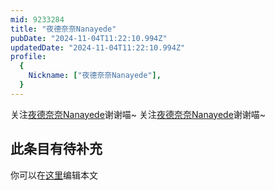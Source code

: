 ```yaml
---
mid: 9233284
title: "夜德奈奈Nanayede"
pubDate: "2024-11-04T11:22:10.994Z"
updatedDate: "2024-11-04T11:22:10.994Z"
profile:
  {
    Nickname: ["夜德奈奈Nanayede"],
  }
---
```


关注[夜德奈奈Nanayede](https://space.bilibili.com/9233284)谢谢喵~ 关注[夜德奈奈Nanayede](https://space.bilibili.com/9233284)谢谢喵~

## 此条目有待补充
你可以在[这里](https://github.com/Yuhanawa/VTuber.ICU-Content/edit/master/v/夜德奈奈Nanayede/index.md)编辑本文
